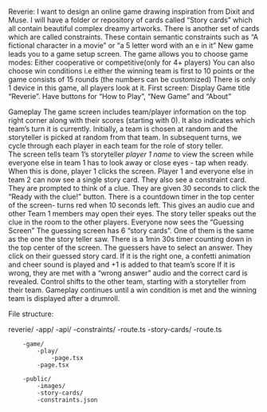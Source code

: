 Reverie:
I want to design an online game drawing inspiration from Dixit and Muse. 
I will have a folder or repository of cards called “Story cards” which all contain beautiful complex dreamy artworks. 
There is another set of cards which are called constraints. These contain semantic constraints such as “A fictional character in a movie” or “a 5 letter word with an e in it”
New game leads you to a game setup screen. 
The game allows you to choose game modes: Either cooperative or competitive(only for 4+ players) You can also choose win conditions i.e either the winning team is first to 10 points or the game consists of 15 rounds (the numbers can be customized)
There is only 1 device in this game, all players look at it. 
First screen: Display Game title “Reverie”. Have buttons for “How to Play”, “New Game” and “About”


Gameplay
The game screen includes team/player information on the top right corner along with their scores (starting with 0). It also indicates which team’s turn it is currently.
Initially, a team is chosen at random and the storyteller is picked at random from that team. In subsequent turns, we cycle through each player in each team for the role of story teller.   
The screen tells team 1’s storyteller *player 1 name* to view the screen while everyone else in team 1 has to look away or close eyes - tap when ready. When this is done, player 1 clicks the screen.
Player 1 and everyone else in team 2 can now see a single story card. They also see a constraint card. They are prompted to think of a clue. They are given 30 seconds to click the “Ready with the clue!” button. There is a countdown timer in the top center of the screen- turns red when 10 seconds left. 
This gives an audio cue and other Team 1 members may open their eyes. The story teller speaks out the clue in the room to the other players. Everyone now sees the “Guessing Screen”
The guessing screen has 6 “story cards”. One of them is the same as the one the story teller saw. There is a 1min 30s timer counting down in the top center of the screen. 
The guessers have to select an answer. They click on their guessed story card.
If it is the right one, a confetti animation and cheer sound is played and +1 is added to that team’s score
If it is wrong, they are met with a “wrong answer” audio and the correct card is revealed. 
Control shifts to the other team, starting with a storyteller from their team.
Gameplay continues until a win condition is met and the winning team is displayed after a drumroll. 



File structure:

reverie/
    -app/
        -api/
            -constraints/
                -route.ts
            -story-cards/
                -route.ts

        -game/
            -play/
                -page.tsx
            -page.tsx

        -public/
            -images/
            -story-cards/
            -constraints.json

